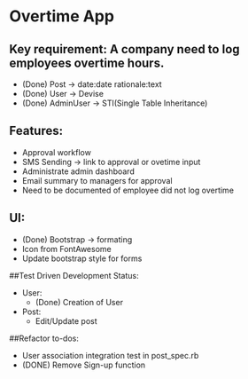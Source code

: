 # Overtime App

## Key requirement: A company need to log employees overtime hours.
- (Done) Post -> date:date rationale:text
-	(Done) User -> Devise
- (Done) AdminUser -> STI(Single Table Inheritance)

## Features:
- Approval workflow
- SMS Sending -> link to approval or ovetime input
- Administrate admin dashboard
- Email summary to managers for approval
- Need to be documented of employee did not log overtime

## UI:
- (Done) Bootstrap -> formating
- Icon from FontAwesome
- Update bootstrap style for forms

##Test Driven Development Status:
- User:
	+ (Done) Creation of User
- Post:
	+ Edit/Update post

##Refactor to-dos:
- User association integration test in post_spec.rb
- (DONE) Remove Sign-up function